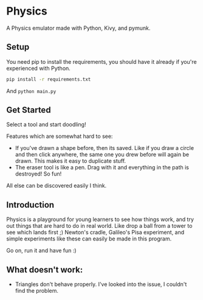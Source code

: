 Physics
=======

A Physics emulator made with Python, Kivy, and pymunk.


Setup
-----

You need pip to install the requirements, you should have it already if you're experienced with Python.

```bash
pip install -r requirements.txt
```

And `python main.py`  


Get Started
-----------
   
Select a tool and start doodling!

Features which are somewhat hard to see:
* If you've drawn a shape before, then its saved. Like if you draw a circle and then click anywhere, the same one you drew before will again be drawn. This makes it easy to duplicate stuff.
* The eraser tool is like a pen. Drag with it and everything in the path is destroyed! So fun!

All else can be discovered easily I think.


Introduction
------------

Physics is a playground for young learners to see how things work, and try out things that are hard to do in real world. Like drop a ball from a tower to see which lands first ;)
Newton's cradle, Galileo's Pisa experiment, and simple experiments like these can easily be made in this program.

Go on, run it and have fun :)



What doesn't work:
------------------

* Triangles don't behave properly. I've looked into the issue, I couldn't find the problem. 

